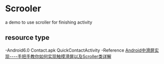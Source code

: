 # Scrooler
a demo to use scroller for finishing activity
## resource type ##
-Android6.0 Contact.apk QuickContactActivity
-Reference [Android中滑屏实现----手把手教你如何实现触摸滑屏以及Scroller类详解](http://www.cnblogs.com/wanqieddy/archive/2012/05/05/2484534.html)
